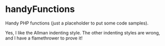 handyFunctions
==============

Handy PHP functions (just a placeholder to put some code samples).

Yes, I like the Allman indenting style. The other indenting styles are wrong, and I have a flamethrower to prove it!
